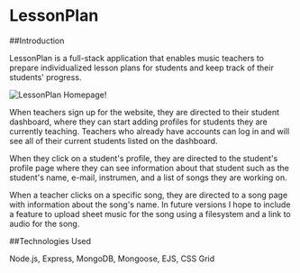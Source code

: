 # LessonPlan

##Introduction

LessonPlan is a full-stack application that enables music teachers to prepare individualized lesson plans for students and keep track of their students' progress.

![LessonPlan Homepage!](/images/Homepage.jpg)

When teachers sign up for the website, they are directed to their student dashboard, where they can start adding profiles for students they are currently teaching. Teachers who already have accounts can log in and will see all of their current students listed on the dashboard. 

When they click on a student's profile, they are directed to the student's profile page where they can see information about that student such as the student's name, e-mail, instrumen, and a list of songs they are working on. 

When a teacher clicks on a specific song, they are directed to a song page with information about the song's name. In future versions I hope to include a feature to upload sheet music for the song using a filesystem and a link to audio for the song. 

##Technologies Used

Node.js, Express, MongoDB, Mongoose, EJS, CSS Grid
